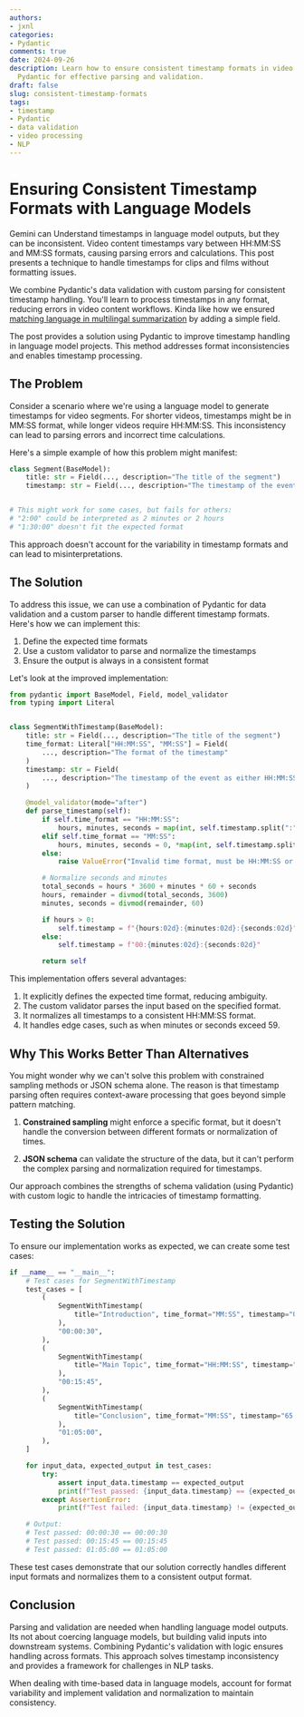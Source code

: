 ```yaml
---
authors:
- jxnl
categories:
- Pydantic
comments: true
date: 2024-09-26
description: Learn how to ensure consistent timestamp formats in video content using
  Pydantic for effective parsing and validation.
draft: false
slug: consistent-timestamp-formats
tags:
- timestamp
- Pydantic
- data validation
- video processing
- NLP
---
```


# Ensuring Consistent Timestamp Formats with Language Models

Gemini can Understand timestamps in language model outputs, but they can be inconsistent. Video content timestamps vary between HH:MM:SS and MM:SS formats, causing parsing errors and calculations. This post presents a technique to handle timestamps for clips and films without formatting issues.

We combine Pydantic's data validation with custom parsing for consistent timestamp handling. You'll learn to process timestamps in any format, reducing errors in video content workflows. Kinda like how we ensured [matching language in multilingal summarization](./matching-language.md) by adding a simple field.

The post provides a solution using Pydantic to improve timestamp handling in language model projects. This method addresses format inconsistencies and enables timestamp processing.

<!-- more -->

## The Problem

Consider a scenario where we're using a language model to generate timestamps for video segments. For shorter videos, timestamps might be in MM:SS format, while longer videos require HH:MM:SS. This inconsistency can lead to parsing errors and incorrect time calculations.

Here's a simple example of how this problem might manifest:

```python
class Segment(BaseModel):
    title: str = Field(..., description="The title of the segment")
    timestamp: str = Field(..., description="The timestamp of the event as HH:MM:SS")


# This might work for some cases, but fails for others:
# "2:00" could be interpreted as 2 minutes or 2 hours
# "1:30:00" doesn't fit the expected format
```

This approach doesn't account for the variability in timestamp formats and can lead to misinterpretations.

## The Solution

To address this issue, we can use a combination of Pydantic for data validation and a custom parser to handle different timestamp formats. Here's how we can implement this:

1. Define the expected time formats
2. Use a custom validator to parse and normalize the timestamps
3. Ensure the output is always in a consistent format

Let's look at the improved implementation:

```python
from pydantic import BaseModel, Field, model_validator
from typing import Literal


class SegmentWithTimestamp(BaseModel):
    title: str = Field(..., description="The title of the segment")
    time_format: Literal["HH:MM:SS", "MM:SS"] = Field(
        ..., description="The format of the timestamp"
    )
    timestamp: str = Field(
        ..., description="The timestamp of the event as either HH:MM:SS or MM:SS"
    )

    @model_validator(mode="after")
    def parse_timestamp(self):
        if self.time_format == "HH:MM:SS":
            hours, minutes, seconds = map(int, self.timestamp.split(":"))
        elif self.time_format == "MM:SS":
            hours, minutes, seconds = 0, *map(int, self.timestamp.split(":"))
        else:
            raise ValueError("Invalid time format, must be HH:MM:SS or MM:SS")

        # Normalize seconds and minutes
        total_seconds = hours * 3600 + minutes * 60 + seconds
        hours, remainder = divmod(total_seconds, 3600)
        minutes, seconds = divmod(remainder, 60)

        if hours > 0:
            self.timestamp = f"{hours:02d}:{minutes:02d}:{seconds:02d}"
        else:
            self.timestamp = f"00:{minutes:02d}:{seconds:02d}"

        return self
```

This implementation offers several advantages:

1. It explicitly defines the expected time format, reducing ambiguity.
2. The custom validator parses the input based on the specified format.
3. It normalizes all timestamps to a consistent HH:MM:SS format.
4. It handles edge cases, such as when minutes or seconds exceed 59.

## Why This Works Better Than Alternatives

You might wonder why we can't solve this problem with constrained sampling methods or JSON schema alone. The reason is that timestamp parsing often requires context-aware processing that goes beyond simple pattern matching.

1. **Constrained sampling** might enforce a specific format, but it doesn't handle the conversion between different formats or normalization of times.

2. **JSON schema** can validate the structure of the data, but it can't perform the complex parsing and normalization required for timestamps.

Our approach combines the strengths of schema validation (using Pydantic) with custom logic to handle the intricacies of timestamp formatting.

## Testing the Solution

To ensure our implementation works as expected, we can create some test cases:

```python
if __name__ == "__main__":
    # Test cases for SegmentWithTimestamp
    test_cases = [
        (
            SegmentWithTimestamp(
                title="Introduction", time_format="MM:SS", timestamp="00:30"
            ),
            "00:00:30",
        ),
        (
            SegmentWithTimestamp(
                title="Main Topic", time_format="HH:MM:SS", timestamp="00:15:45"
            ),
            "00:15:45",
        ),
        (
            SegmentWithTimestamp(
                title="Conclusion", time_format="MM:SS", timestamp="65:00"
            ),
            "01:05:00",
        ),
    ]

    for input_data, expected_output in test_cases:
        try:
            assert input_data.timestamp == expected_output
            print(f"Test passed: {input_data.timestamp} == {expected_output}")
        except AssertionError:
            print(f"Test failed: {input_data.timestamp} != {expected_output}")

    # Output:
    # Test passed: 00:00:30 == 00:00:30
    # Test passed: 00:15:45 == 00:15:45
    # Test passed: 01:05:00 == 01:05:00
```

These test cases demonstrate that our solution correctly handles different input formats and normalizes them to a consistent output format.

## Conclusion

Parsing and validation are needed when handling language model outputs. Its not about coercing language models, but building valid inputs into downstream systems. Combining Pydantic's validation with logic ensures handling across formats. This approach solves timestamp inconsistency and provides a framework for challenges in NLP tasks.

When dealing with time-based data in language models, account for format variability and implement validation and normalization to maintain consistency.
